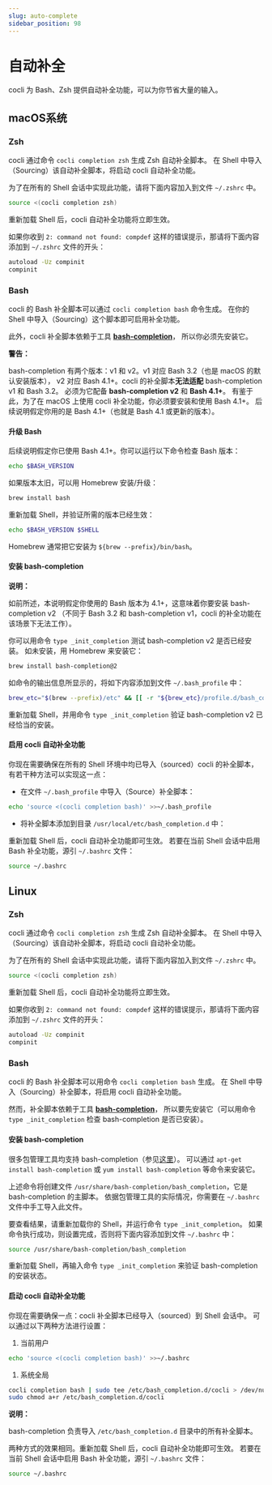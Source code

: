 ```yaml
---
slug: auto-complete
sidebar_position: 98
---
```


# 自动补全

cocli 为 Bash、Zsh 提供自动补全功能，可以为你节省大量的输入。

## macOS系统

### Zsh

cocli 通过命令 `cocli completion zsh` 生成 Zsh 自动补全脚本。 在 Shell 中导入（Sourcing）该自动补全脚本，将启动 cocli 自动补全功能。

为了在所有的 Shell 会话中实现此功能，请将下面内容加入到文件 `~/.zshrc` 中。

```Bash
source <(cocli completion zsh)
```

重新加载 Shell 后，cocli 自动补全功能将立即生效。

如果你收到 `2: command not found: compdef` 这样的错误提示，那请将下面内容添加到 `~/.zshrc` 文件的开头：

```Bash
autoload -Uz compinit
compinit
```

### Bash

cocli 的 Bash 补全脚本可以通过 `cocli completion bash` 命令生成。 在你的 Shell 中导入（Sourcing）这个脚本即可启用补全功能。

此外，cocli 补全脚本依赖于工具 **[bash-completion](https://github.com/scop/bash-completion)**， 所以你必须先安装它。

**警告：**

bash-completion 有两个版本：v1 和 v2。v1 对应 Bash 3.2（也是 macOS 的默认安装版本）， v2 对应 Bash 4.1+。cocli 的补全脚本**无法适配** bash-completion v1 和 Bash 3.2。 必须为它配备 **bash-completion v2** 和 **Bash 4.1+**。 有鉴于此，为了在 macOS 上使用 cocli 补全功能，你必须要安装和使用 Bash 4.1+。 后续说明假定你用的是 Bash 4.1+（也就是 Bash 4.1 或更新的版本）。

#### 升级 Bash

后续说明假定你已使用 Bash 4.1+。你可以运行以下命令检查 Bash 版本：

```Bash
echo $BASH_VERSION
```

如果版本太旧，可以用 Homebrew 安装/升级：

```Bash
brew install bash
```

重新加载 Shell，并验证所需的版本已经生效：

```Bash
echo $BASH_VERSION $SHELL
```

Homebrew 通常把它安装为 `${brew --prefix}/bin/bash`。

#### 安装 bash-completion

**说明：**

如前所述，本说明假定你使用的 Bash 版本为 4.1+，这意味着你要安装 bash-completion v2 （不同于 Bash 3.2 和 bash-completion v1，cocli 的补全功能在该场景下无法工作）。

你可以用命令 `type _init_completion` 测试 bash-completion v2 是否已经安装。 如未安装，用 Homebrew 来安装它：

```Bash
brew install bash-completion@2
```

如命令的输出信息所显示的，将如下内容添加到文件 `~/.bash_profile` 中：

```Bash
brew_etc="$(brew --prefix)/etc" && [[ -r "${brew_etc}/profile.d/bash_completion.sh" ]] && . "${brew_etc}/profile.d/bash_completion.sh"
```

重新加载 Shell，并用命令 `type _init_completion` 验证 bash-completion v2 已经恰当的安装。

#### 启用 cocli 自动补全功能

你现在需要确保在所有的 Shell 环境中均已导入（sourced）cocli 的补全脚本， 有若干种方法可以实现这一点：

- 在文件 `~/.bash_profile` 中导入（Source）补全脚本：

```Bash
echo 'source <(cocli completion bash)' >>~/.bash_profile
```

- 将补全脚本添加到目录 `/usr/local/etc/bash_completion.d` 中：

重新加载 Shell 后，cocli 自动补全功能即可生效。 若要在当前 Shell 会话中启用 Bash 补全功能，源引 `~/.bashrc` 文件：

```Bash
source ~/.bashrc
```

## Linux

### Zsh

cocli 通过命令 `cocli completion zsh` 生成 Zsh 自动补全脚本。 在 Shell 中导入（Sourcing）该自动补全脚本，将启动 cocli 自动补全功能。

为了在所有的 Shell 会话中实现此功能，请将下面内容加入到文件 `~/.zshrc` 中。

```Bash
source <(cocli completion zsh)
```

重新加载 Shell 后，cocli 自动补全功能将立即生效。

如果你收到 `2: command not found: compdef` 这样的错误提示，那请将下面内容添加到 `~/.zshrc` 文件的开头：

```Bash
autoload -Uz compinit
compinit
```

### Bash

cocli 的 Bash 补全脚本可以用命令 `cocli completion bash` 生成。 在 Shell 中导入（Sourcing）补全脚本，将启用 cocli 自动补全功能。

然而，补全脚本依赖于工具 **[bash-completion](https://github.com/scop/bash-completion)**， 所以要先安装它（可以用命令 `type _init_completion` 检查 bash-completion 是否已安装）。

#### 安装 bash-completion

很多包管理工具均支持 bash-completion（参见[这里](https://github.com/scop/bash-completion#installation)）。 可以通过 `apt-get install bash-completion` 或 `yum install bash-completion` 等命令来安装它。

上述命令将创建文件 `/usr/share/bash-completion/bash_completion`，它是 bash-completion 的主脚本。 依据包管理工具的实际情况，你需要在 `~/.bashrc` 文件中手工导入此文件。

要查看结果，请重新加载你的 Shell，并运行命令 `type _init_completion`。 如果命令执行成功，则设置完成，否则将下面内容添加到文件 `~/.bashrc` 中：

```Bash
source /usr/share/bash-completion/bash_completion
```

重新加载 Shell，再输入命令 `type _init_completion` 来验证 bash-completion 的安装状态。

#### 启动 cocli 自动补全功能

你现在需要确保一点：cocli 补全脚本已经导入（sourced）到 Shell 会话中。 可以通过以下两种方法进行设置：

1. 当前用户

```Bash
echo 'source <(cocli completion bash)' >>~/.bashrc
```

1. 系统全局

```Bash
cocli completion bash | sudo tee /etc/bash_completion.d/cocli > /dev/null
sudo chmod a+r /etc/bash_completion.d/cocli
```

**说明：**

bash-completion 负责导入 `/etc/bash_completion.d` 目录中的所有补全脚本。

两种方式的效果相同。重新加载 Shell 后，cocli 自动补全功能即可生效。 若要在当前 Shell 会话中启用 Bash 补全功能，源引 `~/.bashrc` 文件：

```Bash
source ~/.bashrc
```
